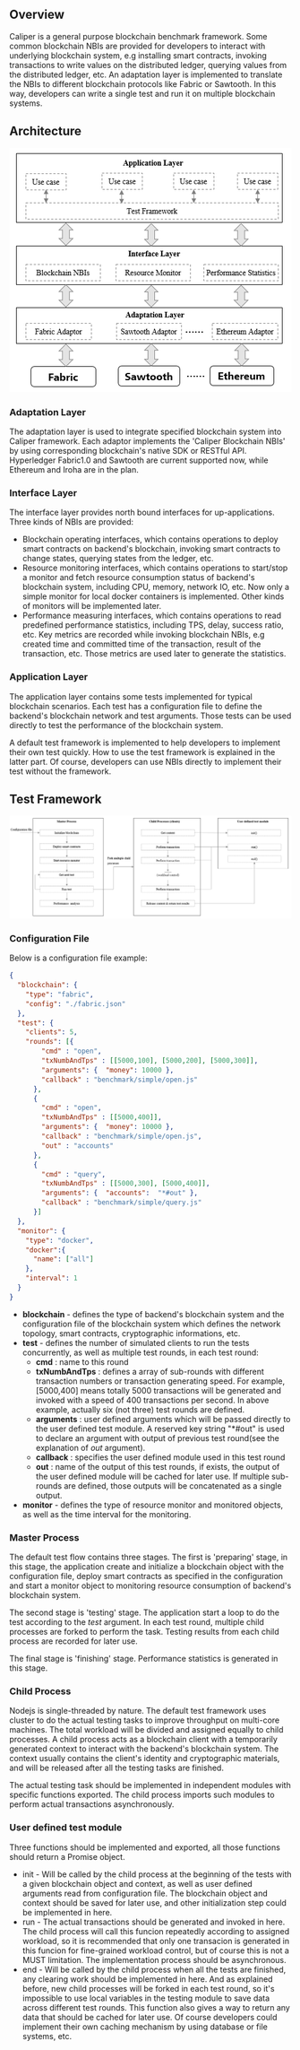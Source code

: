 ## Overview

Caliper is a general purpose blockchain benchmark framework. Some common blockchain NBIs are provided for developers to interact with underlying blockchain system, e.g installing smart contracts, invoking transactions to write values on the distributed ledger, querying values from the distributed ledger, etc. An adaptation layer is implemented to translate the NBIs to different blockchain protocols like Fabric or Sawtooth. In this way, developers can write a single test and run it on multiple blockchain systems.

## Architecture
![architecture](architecture.png)

### Adaptation Layer

The adaptation layer is used to integrate specified blockchain system into Caliper framework. Each adaptor implements the 'Caliper Blockchain NBIs' by using corresponding blockchain's native SDK or RESTful API. Hyperledger Fabric1.0 and Sawtooth are current supported now, while Ethereum and Iroha are in the plan.     

### Interface Layer

The interface layer provides north bound interfaces for up-applications. Three kinds of NBIs are provided:
* Blockchain operating interfaces, which contains operations to deploy smart contracts on backend's blockchain, invoking smart contracts to change states, querying states from the ledger, etc.
* Resource monitoring interfaces, which contains operations to start/stop a monitor and fetch resource consumption status of backend's blockchain system, including CPU, memory, network IO, etc. Now only a simple monitor for local docker containers is implemented. Other kinds of monitors will be implemented later.
* Performance measuring interfaces, which contains operations to read predefined performance statistics, including TPS, delay, success ratio, etc. Key metrics are recorded while invoking blockchain NBIs, e.g created time and committed time of the transaction, result of the transaction, etc. Those metrics are used later to generate the statistics.
   
### Application Layer

The application layer contains some tests implemented for typical blockchain scenarios. Each test has a configuration file to define the backend's blockchain network and test arguments. Those tests can be used directly to test the performance of the blockchain system.

A default test framework is implemented to help developers to implement their own test quickly. How to use the test framework is explained in the latter part. Of course, developers can use NBIs directly to implement their test without the framework.


## Test Framework


![Test Framework](test-framework.png)

### Configuration File
 
Below is a configuration file example:
```json
{
  "blockchain": {
    "type": "fabric",
    "config": "./fabric.json"
  },
  "test": {
    "clients": 5,
    "rounds": [{
        "cmd" : "open",
        "txNumbAndTps" : [[5000,100], [5000,200], [5000,300]],
        "arguments": {  "money": 10000 },
        "callback" : "benchmark/simple/open.js"
      },
      {
        "cmd" : "open",
        "txNumbAndTps" : [[5000,400]],
        "arguments": {  "money": 10000 },
        "callback" : "benchmark/simple/open.js",
        "out" : "accounts"
      },
      {
        "cmd" : "query",
        "txNumbAndTps" : [[5000,300], [5000,400]],
        "arguments": {  "accounts":  "*#out" },
        "callback" : "benchmark/simple/query.js"
      }]
  },
  "monitor": {
    "type": "docker",
    "docker":{
      "name": ["all"]
    },
    "interval": 1
  }
}
```
* **blockchain** - defines the type of backend's blockchain system and the configuration file of the blockchain system which defines the network topology, smart contracts, cryptographic informations, etc.
* **test** - defines the number of simulated clients to run the tests concurrently, as well as multiple test rounds, in each test round:
  * **cmd** : name to this round
  * **txNumbAndTps** : defines a array of sub-rounds with different transaction numbers or transaction generating speed. For example, [5000,400] means totally 5000 transactions will be generated and invoked with a speed of 400 transactions per second. In above example, actually six (not three) test rounds are defined.
  * **arguments** : user defined arguments which will be passed directly to the user defined test module. A reserved key string "*#out" is used to declare an argument with output of previous test round(see the explanation of *out* argument).
  * **callback** : specifies the user defined module used in this test round
  * **out** : name of the output of this test rounds, if exists, the output of the user defined module will be cached for later use. If multiple sub-rounds are defined, those outputs will be concatenated as a single output.   
* **monitor** - defines the type of resource monitor and monitored objects, as well as the time interval for the monitoring.

### Master Process

The default test flow contains three stages. The first is 'preparing' stage, in this stage, the application create and initialize a blockchain object with the configuration file, deploy smart contracts as specified in the configuration and start a monitor object to monitoring resource consumption of backend's blockchain system.

The second stage is 'testing' stage. The application start a loop to do the test according to the *test* argument. In each test round, multiple child processes are forked to perform the task. Testing results from each child process are recorded for later use.
    
The final stage is 'finishing' stage. Performance statistics is generated in this stage.

### Child Process

Nodejs is single-threaded by nature. The default test framework uses cluster to do the actual testing tasks to improve throughput on multi-core machines. The total workload will be divided and assigned equally to child processes. A child process acts as a blockchain client with a temporarily generated context to interact with the backend's blockchain system. The context usually contains the client's identity and cryptographic materials, and will be released after all the testing tasks are finished.
  
The actual testing task should be implemented in independent modules with specific functions exported. The child process imports such modules to perform actual transactions asynchronously.
 
### User defined test module

Three functions should be implemented and exported, all those functions should return a Promise object.

* init - Will be called by the child process at the beginning of the tests with a given blockchain object and context, as well as user defined arguments read from configuration file. The blockchain object and context should be saved for later use, and other initialization step could be implemented in here.
* run -  The actual transactions should be generated and invoked in here. The child process will call this funcion repeatedly according to assigned workload, so it is recommended that only one transacion is generated in this funcion for fine-grained workload control, but of course this is not a MUST limitation. The implementation process should be asynchronous.
* end - Will be called  by the child process when all the tests are finished, any clearing work should be implemented in here. And as explained before, new child processes will be forked in each test round, so it's impossible to use local variables in the testing module to save data across different test rounds. This function also gives a way to return any data that should be cached for later use. Of course developers could implement their own caching mechanism by using database or file systems, etc.    


